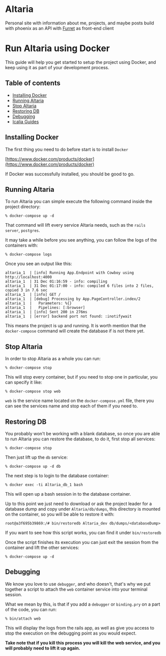 # Altaria
Personal site with  information about me, projects, and maybe posts build with phoenix as an API with [Furret](https://github.com/miguejs/furret) as front-end client

# Run Altaria using Docker

This guide will help you get started to setup the project using Docker, and keep using it as part of your development process.

## Table of contents
- [Installing Docker](#installing-docker)
- [Running Altaria](#running-Altaria)
- [Stop Altaria](#stop-Altaria)
- [Restoring DB](#restoring-db)
- [Debugging](#debugging)
- [Icalia Guides](#icalia-guides)

## Installing Docker

The first thing you need to do before start is to install `Docker`

[https://www.docker.com/products/docker](https://www.docker.com/products/docker)

If Docker was successfully installed, you should be good to go.

## Running Altaria

To run Altaria you can simple execute the following command inside the project directory:

```
% docker-compose up -d
```

That command will lift every service Altaria needs, such as the `rails server`, `postgres`.


It may take a while before you see anything, you can follow the logs of the containers with:

```
% docker-compose logs
```

Once you see an output like this:

```
altaria_1  | [info] Running App.Endpoint with Cowboy using http://localhost:4000
altaria_1  | 31 Dec 01:16:59 - info: compiling
altaria_1  | 31 Dec 01:17:00 - info: compiled 6 files into 2 files, copied 3 in 7.6 sec
altaria_1  | [info] GET /
altaria_1  | [debug] Processing by App.PageController.index/2
altaria_1  |   Parameters: %{}
altaria_1  |   Pipelines: [:browser]
altaria_1  | [info] Sent 200 in 276ms
altaria_1  | [error] backend port not found: :inotifywait
```

This means the project is up and running. It is worth mention that the `docker-compose` command will create the database if is not there yet.

## Stop Altaria

In order to stop Altaria as a whole you can run:

```
% docker-compose stop
```

This will stop every container, but if you need to stop one in particular, you can specify it like:

```
% docker-compose stop web
```

`web` is the service name located on the `docker-compose.yml` file, there you can see the services name and stop each of them if you need to.

## Restoring DB

You probably won't be working with a blank database, so once you are able to run Altaria you can restore the database, to do it, first stop all services:

```
% docker-compose stop
```

Then just lift up the `db` service:

```
% docker-compose up -d db
```

The next step is to login to the database container:

```
% docker exec -ti Altaria_db_1 bash
```

This will open up a bash session in to the database container.

Up to this point we just need to download or ask the project leader for a database dump and copy under `Altaria/db/dumps`, this directory is mounted on the container, so you will be able to restore it with:

```
root@a3f695b39869:/# bin/restoredb Altaria_dev db/dumps/<databaseDump>
```

If you want to see how this script works, you can find it under `bin/restoredb`

Once the script finishes its execution you can just exit the session from the container and lift the other services:

```
% docker-compose up -d
```

## Debugging

We know you love to use `debugger`, and who doesn't, that's why we put together a script to attach the `web` container service into your terminal session. 

What we mean by this, is that if you add a `debugger` or `binding.pry` on a part of the code, you can run:

```
% bin/attach web
```

This will display the logs from the rails app, as well as give you access to stop the execution on the debugging point as you would expect.

**Take note that if you kill this process you will kill the web service, and you will probably need to lift it up again.**
